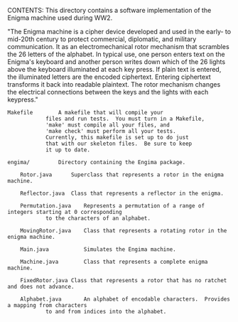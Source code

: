 CONTENTS:
This directory contains a software implementation of the Enigma machine used during WW2.

"The Enigma machine is a cipher device developed and used in the early- to mid-20th century to protect commercial, diplomatic, and military communication. It as an electromechanical rotor mechanism that scrambles the 26 letters of the alphabet. In typical use, one person enters text on the Enigma's keyboard and another person writes down which of the 26 lights above the keyboard illuminated at each key press. If plain text is entered, the illuminated letters are the encoded ciphertext. Entering ciphertext transforms it back into readable plaintext. The rotor mechanism changes the electrical connections between the keys and the lights with each keypress."
	
	Makefile		A makefile that will compile your
				files and run tests.  You must turn in a Makefile,
				'make' must compile all your files, and 
				'make check' must perform all your tests.  
				Currently, this makefile is set up to do just 
				that with our skeleton files.  Be sure to keep 
				it up to date.

	engima/			Directory containing the Engima package.

	    Rotor.java	 	Superclass that represents a rotor in the enigma machine.

	    Reflector.java	Class that represents a reflector in the enigma.

	    Permutation.java    Represents a permutation of a range of integers starting at 0 corresponding
				to the characters of an alphabet.

	    MovingRotor.java	Class that represents a rotating rotor in the enigma machine.

	    Main.java           Simulates the Engima machine.

	    Machine.java        Class that represents a complete enigma machine.

	    FixedRotor.java	Class that represents a rotor that has no ratchet and does not advance.

	    Alphabet.java       An alphabet of encodable characters.  Provides a mapping from characters
				to and from indices into the alphabet.

